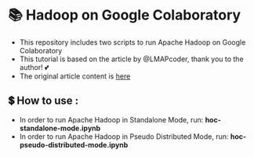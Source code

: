 # 📚 Hadoop on Google Colaboratory

- This repository includes two scripts to run Apache Hadoop on Google Colaboratory
- This tutorial is based on the article by @LMAPcoder, thank you to the author! 💕
- The original article content is [here](https://colab.research.google.com/github/LMAPcoder/Hadoop-on-Colab/blob/main/Hadoop_on_Colab.ipynb#scrollTo=ViiYYpJcUnjd)

## 💲 **How to use :**

- In order to run Apache Hadoop in Standalone Mode, run: **hoc-standalone-mode.ipynb**
- In order to run Apache Hadoop in Pseudo Distributed Mode, run: **hoc-pseudo-distributed-mode.ipynb**
